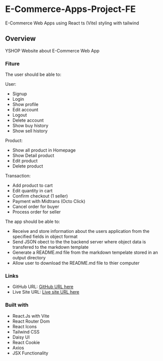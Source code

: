 # E-Commerce-Apps-Project-FE
E-Commerce Web Apps using React ts (Vite) styling with tailwind

## Overview

YSHOP
Website about E-Commerce Web App

### Fiture

The user should be able to:

User:
- Signup
- Login
- Show profile
- Edit account
- Logout
- Delete account
- Show buy history
- Show sell history

Product:
- Show all product in Homepage
- Show Detail product
- Edit product
- Delete product

Transaction:
- Add product to cart
- Edit quantity in cart
- Confirm checkout (1 seller)
- Payment with Midtrans (Octo Click)
- Cancel order for buyer
- Process order for seller

The app should be able to:

- Receive and store information about the users application from the specified fields in object format
- Send JSON obect to the the backend server where object data is transfered to the markdown template
- Generate a README.md file from the markdown tempelate stored in an output directory
- Allow user to download the README.md file to thier computer

### Links

- GitHub URL: [GitHub URL here](https://github.com/ALTA-Project3-Group6/E-Commerce-Apps-Project-FE)
- Live Site URL: [Live site URL here](https://e-commerce-apps-project-fe.vercel.app/)

### Built with

- React.Js with Vite
- React Router Dom
- React Icons
- Tailwind CSS
- Daisy UI
- React Cookie
- Axios
- JSX Functionality

